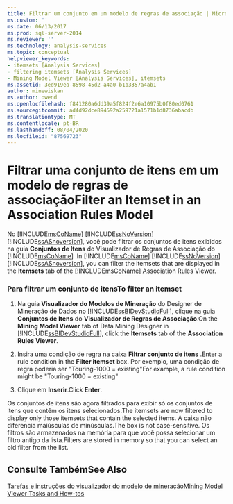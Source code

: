 ```yaml
---
title: Filtrar um conjunto em um modelo de regras de associação | Microsoft Docs
ms.custom: ''
ms.date: 06/13/2017
ms.prod: sql-server-2014
ms.reviewer: ''
ms.technology: analysis-services
ms.topic: conceptual
helpviewer_keywords:
- itemsets [Analysis Services]
- filtering itemsets [Analysis Services]
- Mining Model Viewer [Analysis Services], itemsets
ms.assetid: 3ed919ea-8598-45d2-a4a0-b1b3357a4ab1
author: minewiskan
ms.author: owend
ms.openlocfilehash: f841280a6dd39a5f824f2e6a10975b0f80ed0761
ms.sourcegitcommit: ad4d92dce894592a259721a1571b1d8736abacdb
ms.translationtype: MT
ms.contentlocale: pt-BR
ms.lasthandoff: 08/04/2020
ms.locfileid: "87569723"
---
```

# <a name="filter-an-itemset-in-an-association-rules-model"></a><span data-ttu-id="725a2-102">Filtrar uma conjunto de itens em um modelo de regras de associação</span><span class="sxs-lookup"><span data-stu-id="725a2-102">Filter an Itemset in an Association Rules Model</span></span>
  <span data-ttu-id="725a2-103">No [!INCLUDE[msCoName](../../includes/msconame-md.md)] [!INCLUDE[ssNoVersion](../../includes/ssnoversion-md.md)] [!INCLUDE[ssASnoversion](../../includes/ssasnoversion-md.md)], você pode filtrar os conjuntos de itens exibidos na guia **Conjuntos de Itens** do Visualizador de Regras de Associação do [!INCLUDE[msCoName](../../includes/msconame-md.md)] .</span><span class="sxs-lookup"><span data-stu-id="725a2-103">In [!INCLUDE[msCoName](../../includes/msconame-md.md)] [!INCLUDE[ssNoVersion](../../includes/ssnoversion-md.md)] [!INCLUDE[ssASnoversion](../../includes/ssasnoversion-md.md)], you can filter the itemsets that are displayed in the **Itemsets** tab of the [!INCLUDE[msCoName](../../includes/msconame-md.md)] Association Rules Viewer.</span></span>  
  
### <a name="to-filter-an-itemset"></a><span data-ttu-id="725a2-104">Para filtrar um conjunto de itens</span><span class="sxs-lookup"><span data-stu-id="725a2-104">To filter an itemset</span></span>  
  
1.  <span data-ttu-id="725a2-105">Na guia **Visualizador do Modelos de Mineração** do Designer de Mineração de Dados no [!INCLUDE[ssBIDevStudioFull](../../includes/ssbidevstudiofull-md.md)], clique na guia **Conjuntos de Itens** do **Visualizador de Regras de Associação**.</span><span class="sxs-lookup"><span data-stu-id="725a2-105">On the **Mining Model Viewer** tab of Data Mining Designer in [!INCLUDE[ssBIDevStudioFull](../../includes/ssbidevstudiofull-md.md)], click the **Itemsets** tab of the **Association Rules Viewer**.</span></span>  
  
2.  <span data-ttu-id="725a2-106">Insira uma condição de regra na caixa **Filtrar conjunto de itens** .</span><span class="sxs-lookup"><span data-stu-id="725a2-106">Enter a rule condition in the **Filter itemset** box.</span></span> <span data-ttu-id="725a2-107">Por exemplo, uma condição de regra poderia ser "Touring-1000 = existing"</span><span class="sxs-lookup"><span data-stu-id="725a2-107">For example, a rule condition might be "Touring-1000 = existing"</span></span>  
  
3.  <span data-ttu-id="725a2-108">Clique em **Inserir**.</span><span class="sxs-lookup"><span data-stu-id="725a2-108">Click **Enter**.</span></span>  
  
 <span data-ttu-id="725a2-109">Os conjuntos de itens são agora filtrados para exibir só os conjuntos de itens que contêm os itens selecionados.</span><span class="sxs-lookup"><span data-stu-id="725a2-109">The itemsets are now filtered to display only those itemsets that contain the selected items.</span></span> <span data-ttu-id="725a2-110">A caixa não diferencia maiúsculas de minúsculas.</span><span class="sxs-lookup"><span data-stu-id="725a2-110">The box is not case-sensitive.</span></span> <span data-ttu-id="725a2-111">Os filtros são armazenados na memória para que você possa selecionar um filtro antigo da lista.</span><span class="sxs-lookup"><span data-stu-id="725a2-111">Filters are stored in memory so that you can select an old filter from the list.</span></span>  
  
## <a name="see-also"></a><span data-ttu-id="725a2-112">Consulte Também</span><span class="sxs-lookup"><span data-stu-id="725a2-112">See Also</span></span>  
 [<span data-ttu-id="725a2-113">Tarefas e instruções do visualizador do modelo de mineração</span><span class="sxs-lookup"><span data-stu-id="725a2-113">Mining Model Viewer Tasks and How-tos</span></span>](mining-model-viewer-tasks-and-how-tos.md)  
  
  
